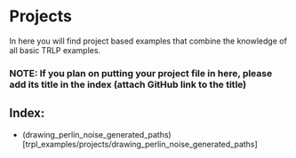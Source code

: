 # Projects 
In here you will find project based examples that combine the knowledge of all basic TRLP examples.
### **NOTE: If you plan on putting your project file in here, please add its title in the index (attach GitHub link to the title)**
## Index:
* (drawing_perlin_noise_generated_paths)[trpl_examples/projects/drawing_perlin_noise_generated_paths]

